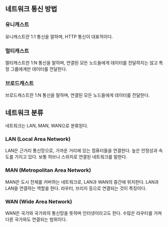 ## 네트워크 통신 방법

### 유니캐스트

유니캐스트란 1:1 통신을 말하며, HTTP 통신이 대표적이다.

### 멀티캐스트

멀티캐스트란 1:N 통신을 말하며, 연결된 모든 노드들에게 데이터를 전달하지는 않고 특정 그룹에게만 데이터를 전달한다.

### 브로드캐스트

브로드캐스트란 1:N 통신을 말하며, 연결된 모든 노드들에게 데이터를 전달한다.

## 네트워크 분류

네트워크는 LAN, MAN, WAN으로 분류된다.

### LAN (Local Area Network)

LAN은 근거리 통신망으로, 가까운 거리에 있는 컴퓨터들을 연결한다. 높은 안정성과 속도를 가지고 있다. 보통 허브나 스위치로 연결된 네트워크를 말한다.

### MAN (Metropolitan Area Network)

MAN은 도시 전체를 커버하는 네트워크로, LAN과 WAN의 중간에 위치한다. LAN과 LAN을 연결하는 역할을 한다. 라우터, 브리지 등으로 연결되는 것이 특징이다.

### WAN (Wide Area Network)

WAN은 국가와 국가와의 통신망을 뜻하며 인터넷이라고도 한다. 수많은 라우터를 거쳐 다른 국가와도 연결되는 범위이다.
